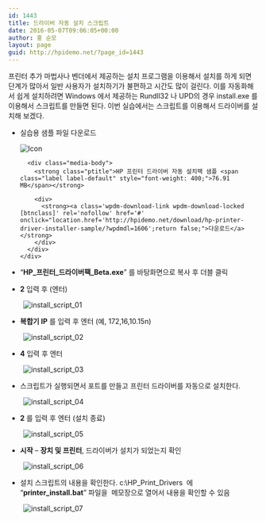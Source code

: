 ```yaml
---
id: 1443
title: 드라이버 자동 설치 스크립트
date: 2016-05-07T09:06:05+00:00
author: 홍 순모
layout: page
guid: http://hpidemo.net/?page_id=1443
---
```

프린터 추가 마법사나 벤더에서 제공하는 설치 프로그램을 이용해서 설치를 하게 되면 단계가 많아서 일반 사용자가 설치하기가 불편하고 시간도 많이 걸린다. 이를 자동화해서 쉽게 설치하려면 Windows 에서 제공하는 Rundll32 나 UPD의 경우 install.exe 를 이용해서 스크립트를 만들면 된다. 이번 실습에서는 스크립트를 이용해서 드라이버를 설치해 보겠다.

  * 실습용 샘플 파일 다운로드 <div class='w3eden'>
      <!-- WPDM Link Template: Default Template -->
      
      <div class="wpdm-link-tpl link-btn [color]" data-durl="http://hpidemo.net/download/hp-printer-driver-installer-sample/?wpdmdl=1606" >
        <div class="media">
          <div class="pull-left">
            <img class="wpdm_icon" alt="Icon"   src="http://i1.wp.com/hpidemo.net/wp-content/plugins/download-manager/assets/file-type-icons/down2.png" data-recalc-dims="1" />
          </div>
          
          <div class="media-body">
            <strong class="ptitle">HP 프린터 드라이버 자동 설치팩 샘플 <span class="label label-default" style="font-weight: 400;">76.91 MB</span></strong> 
            
            <div>
              <strong><a class='wpdm-download-link wpdm-download-locked [btnclass]' rel='nofollow' href='#' onclick="location.href='http://hpidemo.net/download/hp-printer-driver-installer-sample/?wpdmdl=1606';return false;">다운로드</a></strong>
            </div>
          </div>
        </div>
      </div>
      
      <div style="clear: both">
      </div>
    </div>

  * “**HP\_프린터\_드라이버팩_Beta.exe**” 를 바탕화면으로 복사 후 더블 클릭
  * **2** 입력 후 (엔터)

<p style="padding-left: 30px;">
  <img class="alignnone size-full wp-image-1547" src="http://i0.wp.com/hpidemo.net/wp-content/uploads/2016/05/install_script_01.png?fit=675%2C167" alt="install_script_01" srcset="http://i0.wp.com/hpidemo.net/wp-content/uploads/2016/05/install_script_01.png?w=675 675w, http://i0.wp.com/hpidemo.net/wp-content/uploads/2016/05/install_script_01.png?resize=300%2C74 300w" sizes="(max-width: 675px) 100vw, 675px" data-recalc-dims="1" />
</p>

  * **복합기 IP** 를 입력 후 엔터 (예, 172,16,10.15n)

<p style="padding-left: 30px;">
  <img class="alignnone size-full wp-image-1548" src="http://i0.wp.com/hpidemo.net/wp-content/uploads/2016/05/install_script_02.png?fit=675%2C216" alt="install_script_02" srcset="http://i0.wp.com/hpidemo.net/wp-content/uploads/2016/05/install_script_02.png?w=675 675w, http://i0.wp.com/hpidemo.net/wp-content/uploads/2016/05/install_script_02.png?resize=300%2C96 300w" sizes="(max-width: 675px) 100vw, 675px" data-recalc-dims="1" />
</p>

  * **4** 입력 후 엔터

<p style="padding-left: 30px;">
  <img class="alignnone size-full wp-image-1549" src="http://i0.wp.com/hpidemo.net/wp-content/uploads/2016/05/install_script_03.png?fit=677%2C442" alt="install_script_03" srcset="http://i0.wp.com/hpidemo.net/wp-content/uploads/2016/05/install_script_03.png?w=677 677w, http://i0.wp.com/hpidemo.net/wp-content/uploads/2016/05/install_script_03.png?resize=300%2C196 300w" sizes="(max-width: 677px) 100vw, 677px" data-recalc-dims="1" />
</p>

  * 스크립트가 실행되면서 포트를 만들고 프린터 드라이버를 자동으로 설치한다.

<p style="padding-left: 30px;">
  <img class="alignnone size-full wp-image-1543" src="http://i0.wp.com/hpidemo.net/wp-content/uploads/2016/05/install_script_04.png?fit=674%2C74" alt="install_script_04" srcset="http://i0.wp.com/hpidemo.net/wp-content/uploads/2016/05/install_script_04.png?w=674 674w, http://i0.wp.com/hpidemo.net/wp-content/uploads/2016/05/install_script_04.png?resize=300%2C33 300w" sizes="(max-width: 674px) 100vw, 674px" data-recalc-dims="1" />
</p>

  * **2** 를 입력 후 엔터 (설치 종료)

<p style="padding-left: 30px;">
  <img class="alignnone size-full wp-image-1544" src="http://i0.wp.com/hpidemo.net/wp-content/uploads/2016/05/install_script_05.png?fit=675%2C106" alt="install_script_05" srcset="http://i0.wp.com/hpidemo.net/wp-content/uploads/2016/05/install_script_05.png?w=675 675w, http://i0.wp.com/hpidemo.net/wp-content/uploads/2016/05/install_script_05.png?resize=300%2C47 300w" sizes="(max-width: 675px) 100vw, 675px" data-recalc-dims="1" />
</p>

  * **시작** – **장치 및 프린터**, 드라이버가 설치가 되었는지 확인

<p style="padding-left: 30px;">
  <img class="alignnone size-full wp-image-1545" src="http://i2.wp.com/hpidemo.net/wp-content/uploads/2016/05/install_script_06.png?fit=102%2C147" alt="install_script_06" data-recalc-dims="1" />
</p>

  * 설치 스크립트의 내용을 확인한다. c:\HP\_Print\_Drivers  에 “**printer_install.bat**” 파일을  메모장으로 열어서 내용을 확인할 수 있음

<p style="padding-left: 30px;">
  <img class="alignnone size-full wp-image-1546" src="http://i0.wp.com/hpidemo.net/wp-content/uploads/2016/05/install_script_07.png?fit=734%2C549" alt="install_script_07" srcset="http://i0.wp.com/hpidemo.net/wp-content/uploads/2016/05/install_script_07.png?w=734 734w, http://i0.wp.com/hpidemo.net/wp-content/uploads/2016/05/install_script_07.png?resize=300%2C224 300w" sizes="(max-width: 734px) 100vw, 734px" data-recalc-dims="1" />
</p>